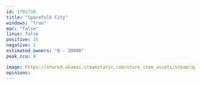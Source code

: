 ```yaml
---
id: 1791710
title: "Spacefolk City"
windows: "true"
mac: "false"
linux: false
positive: 15
negative: 1
estimated_owners: "0 - 20000"
peak_ccu: 0

image: https://shared.akamai.steamstatic.com/store_item_assets/steam/apps/1791710/header.jpg?t=1709900830
opinions:
---
```

